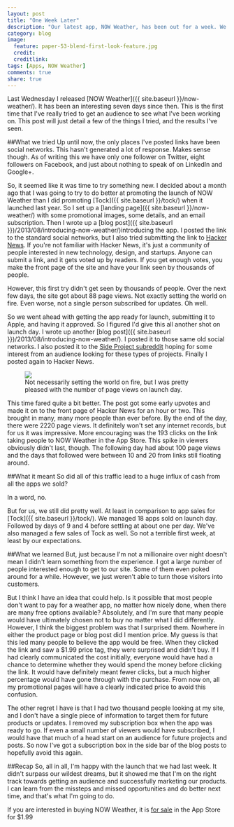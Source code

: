 ```yaml
---
layout: post
title: "One Week Later"
description: "Our latest app, NOW Weather, has been out for a week. We check in to see how it's doing."
category: blog
image:
  feature: paper-53-blend-first-look-feature.jpg
  credit: 
  creditlink: 
tags: [Apps, NOW Weather]
comments: true
share: true
---
```


Last Wednesday I released [NOW Weather]({{ site.baseurl }}/now-weather/). It has been an interesting seven days since then. This is the first time that I've really tried to get an audience to see what I've been working on. This post will just detail a few of the things I tried, and the results I've seen.

##What we tried
Up until now, the only places I've posted links have been social networks. This hasn't generated a lot of response. Makes sense though. As of writing this we have only one follower on Twitter, eight followers on Facebook, and just about nothing to speak of on LinkedIn and Google+.

So, it seemed like it was time to try something new. I decided about a month ago that I was going to try to do better at promoting the launch of NOW Weather than I did promoting [Tock]({{ site.baseurl }}/tock/) when it launched last year. So I set up a [landing page]({{ site.baseurl }}/now-weather/) with some promotional images, some details, and an email subscription. Then I wrote up a [blog post]({{ site.baseurl }})/2013/08/introducing-now-weather/)introducing the app. I posted the link to the standard social networks, but I also tried submitting the link to [Hacker News](https://news.ycombinator.com/). If you're not familiar with Hacker News, it's just a community of people interested in new technology, design, and startups. Anyone can submit a link, and it gets voted up by readers. If you get enough votes, you make the front page of the site and have your link seen by thousands of people.

However, this first try didn't get seen by thousands of people. Over the next few days, the site got about 88 page views. Not exactly setting the world on fire. Even worse, not a single person subscribed for updates. Oh well.

So we went ahead with getting the app ready for launch, submitting it to Apple, and having it approved. So I figured I'd give this all another shot on launch day. I wrote up another [blog post]({{ site.baseurl }})/2013/08/introducing-now-weather/). I posted it to those same old social networks. I also posted it to the [Side Project subreddit](http://www.reddit.com/r/SideProject/) hoping for some interest from an audience looking for these types of projects. Finally I posted again to Hacker News.

<figure>
	<img src="{{ site.baseurl }}/images/LaunchDay.png">
	<figcaption>Not necessarily setting the world on fire, but I was pretty pleased with the number of page views on launch day.</figcaption>
</figure>

This time fared quite a bit better. The post got some early upvotes and made it on to the front page of Hacker News for an hour or two. This brought in many, many more people than ever before. By the end of the day, there were 2220 page views. It definitely won't set any internet records, but for us it was impressive. More encouraging was the 193 clicks on the link taking people to NOW Weather in the App Store. This spike in viewers obviously didn't last, though. The following day had about 100 page views and the days that followed were between 10 and 20 from links still floating around.

##What it meant
So did all of this traffic lead to a huge influx of cash from all the apps we sold?

In a word, no.

But for us, we still did pretty well. At least in comparison to app sales for [Tock]({{ site.baseurl }}/tock/). We managed 18 apps sold on launch day. Followed by days of 9 and 4 before settling at about one per day. We've also managed a few sales of Tock as well. So not a terrible first week, at least by our expectations.

##What we learned
But, just because I'm not a millionaire over night doesn't mean I didn't learn something from the experience. I got a large number of people interested enough to get to our site. Some of them even poked around for a while. However, we just weren't able to turn those visitors into customers.

But I think I have an idea that could help. Is it possible that most people don't want to pay for a weather app, no matter how nicely done, when there are many free options available? Absolutely, and I'm sure that many people would have ultimately chosen not to buy no matter what I did differently. However, I think the biggest problem was that I surprised them. Nowhere in either the product page or blog post did I mention price. My guess is that this led many people to believe the app would be free. When they clicked the link and saw a $1.99 price tag, they were surprised and didn't buy. If I had clearly communicated the cost initially, everyone would have had a chance to determine whether they would spend the money before clicking the link. It would have definitely meant fewer clicks, but a much higher percentage would have gone through with the purchase. From now on, all my promotional pages will have a clearly indicated price to avoid this confusion.

The other regret I have is that I had two thousand people looking at my site, and I don't have a single piece of information to target them for future products or updates. I removed my subscription box when the app was ready to go. If even a small number of viewers would have subscribed, I would have that much of a head start on an audience for future projects and posts. So now I've got a subscription box in the side bar of the blog posts to hopefully avoid this again.

##Recap
So, all in all, I'm happy with the launch that we had last week. It didn't surpass our wildest dreams, but it showed me that I'm on the right track towards getting an audience and successfully marketing our products. I can learn from the missteps and missed opportunities and do better next time, and that's what I'm going to do.

If you are interested in buying NOW Weather, it is [for sale](https://itunes.apple.com/us/app/now-weather/id623127009?ls=1&mt=8) in the App Store for $1.99
